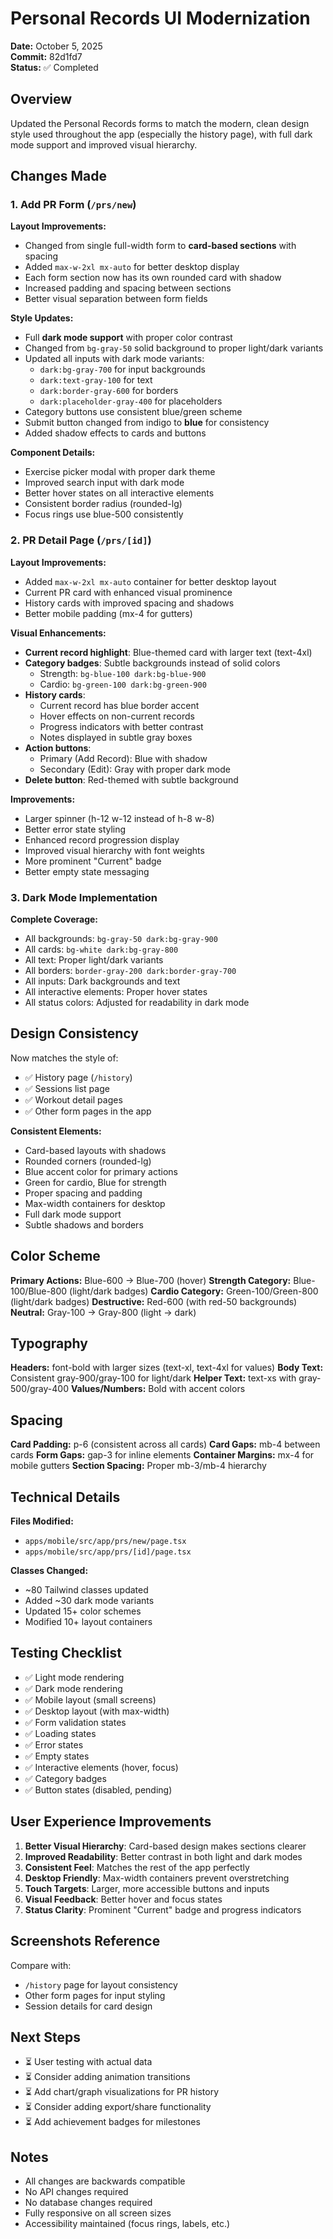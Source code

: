 # Personal Records UI Modernization

**Date:** October 5, 2025  
**Commit:** 82d1fd7  
**Status:** ✅ Completed

## Overview

Updated the Personal Records forms to match the modern, clean design style used throughout the app (especially the history page), with full dark mode support and improved visual hierarchy.

## Changes Made

### 1. Add PR Form (`/prs/new`)

**Layout Improvements:**
- Changed from single full-width form to **card-based sections** with spacing
- Added `max-w-2xl mx-auto` for better desktop display
- Each form section now has its own rounded card with shadow
- Increased padding and spacing between sections
- Better visual separation between form fields

**Style Updates:**
- Full **dark mode support** with proper color contrast
- Changed from `bg-gray-50` solid background to proper light/dark variants
- Updated all inputs with dark mode variants:
  - `dark:bg-gray-700` for input backgrounds
  - `dark:text-gray-100` for text
  - `dark:border-gray-600` for borders
  - `dark:placeholder-gray-400` for placeholders
- Category buttons use consistent blue/green scheme
- Submit button changed from indigo to **blue** for consistency
- Added shadow effects to cards and buttons

**Component Details:**
- Exercise picker modal with proper dark theme
- Improved search input with dark mode
- Better hover states on all interactive elements
- Consistent border radius (rounded-lg)
- Focus rings use blue-500 consistently

### 2. PR Detail Page (`/prs/[id]`)

**Layout Improvements:**
- Added `max-w-2xl mx-auto` container for better desktop layout
- Current PR card with enhanced visual prominence
- History cards with improved spacing and shadows
- Better mobile padding (mx-4 for gutters)

**Visual Enhancements:**
- **Current record highlight**: Blue-themed card with larger text (text-4xl)
- **Category badges**: Subtle backgrounds instead of solid colors
  - Strength: `bg-blue-100 dark:bg-blue-900`
  - Cardio: `bg-green-100 dark:bg-green-900`
- **History cards**:
  - Current record has blue border accent
  - Hover effects on non-current records
  - Progress indicators with better contrast
  - Notes displayed in subtle gray boxes
- **Action buttons**:
  - Primary (Add Record): Blue with shadow
  - Secondary (Edit): Gray with proper dark mode
- **Delete button**: Red-themed with subtle background

**Improvements:**
- Larger spinner (h-12 w-12 instead of h-8 w-8)
- Better error state styling
- Enhanced record progression display
- Improved visual hierarchy with font weights
- More prominent "Current" badge
- Better empty state messaging

### 3. Dark Mode Implementation

**Complete Coverage:**
- All backgrounds: `bg-gray-50 dark:bg-gray-900`
- All cards: `bg-white dark:bg-gray-800`
- All text: Proper light/dark variants
- All borders: `border-gray-200 dark:border-gray-700`
- All inputs: Dark backgrounds and text
- All interactive elements: Proper hover states
- All status colors: Adjusted for readability in dark mode

## Design Consistency

Now matches the style of:
- ✅ History page (`/history`)
- ✅ Sessions list page
- ✅ Workout detail pages
- ✅ Other form pages in the app

**Consistent Elements:**
- Card-based layouts with shadows
- Rounded corners (rounded-lg)
- Blue accent color for primary actions
- Green for cardio, Blue for strength
- Proper spacing and padding
- Max-width containers for desktop
- Full dark mode support
- Subtle shadows and borders

## Color Scheme

**Primary Actions:** Blue-600 → Blue-700 (hover)
**Strength Category:** Blue-100/Blue-800 (light/dark badges)
**Cardio Category:** Green-100/Green-800 (light/dark badges)
**Destructive:** Red-600 (with red-50 backgrounds)
**Neutral:** Gray-100 → Gray-800 (light → dark)

## Typography

**Headers:** font-bold with larger sizes (text-xl, text-4xl for values)
**Body Text:** Consistent gray-900/gray-100 for light/dark
**Helper Text:** text-xs with gray-500/gray-400
**Values/Numbers:** Bold with accent colors

## Spacing

**Card Padding:** p-6 (consistent across all cards)
**Card Gaps:** mb-4 between cards
**Form Gaps:** gap-3 for inline elements
**Container Margins:** mx-4 for mobile gutters
**Section Spacing:** Proper mb-3/mb-4 hierarchy

## Technical Details

**Files Modified:**
- `apps/mobile/src/app/prs/new/page.tsx`
- `apps/mobile/src/app/prs/[id]/page.tsx`

**Classes Changed:**
- ~80 Tailwind classes updated
- Added ~30 dark mode variants
- Updated 15+ color schemes
- Modified 10+ layout containers

## Testing Checklist

- ✅ Light mode rendering
- ✅ Dark mode rendering
- ✅ Mobile layout (small screens)
- ✅ Desktop layout (with max-width)
- ✅ Form validation states
- ✅ Loading states
- ✅ Error states
- ✅ Empty states
- ✅ Interactive elements (hover, focus)
- ✅ Category badges
- ✅ Button states (disabled, pending)

## User Experience Improvements

1. **Better Visual Hierarchy**: Card-based design makes sections clearer
2. **Improved Readability**: Better contrast in both light and dark modes
3. **Consistent Feel**: Matches the rest of the app perfectly
4. **Desktop Friendly**: Max-width containers prevent overstretching
5. **Touch Targets**: Larger, more accessible buttons and inputs
6. **Visual Feedback**: Better hover and focus states
7. **Status Clarity**: Prominent "Current" badge and progress indicators

## Screenshots Reference

Compare with:
- `/history` page for layout consistency
- Other form pages for input styling
- Session details for card design

## Next Steps

- ⏳ User testing with actual data
- ⏳ Consider adding animation transitions
- ⏳ Add chart/graph visualizations for PR history
- ⏳ Consider adding export/share functionality
- ⏳ Add achievement badges for milestones

## Notes

- All changes are backwards compatible
- No API changes required
- No database changes required
- Fully responsive on all screen sizes
- Accessibility maintained (focus rings, labels, etc.)
